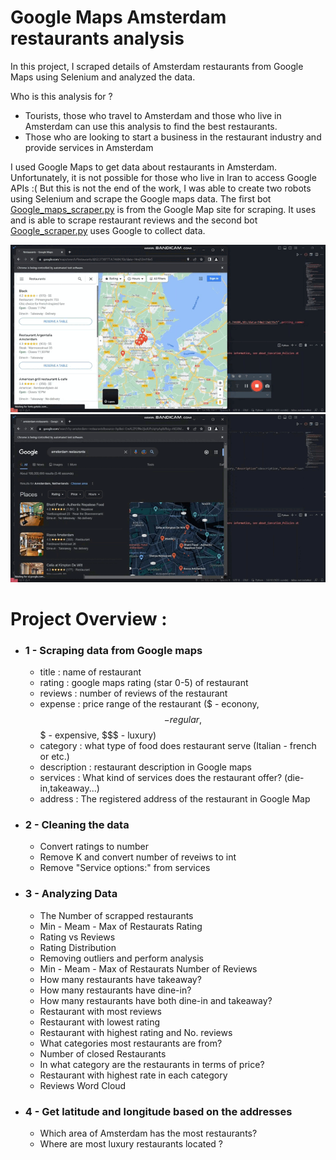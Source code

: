 # Google Maps Amsterdam restaurants analysis
In this project, I scraped details of Amsterdam restaurants from Google Maps using Selenium and analyzed the data. 

Who is this analysis for ?
- Tourists, those who travel to Amsterdam and those who live in Amsterdam can use this analysis to find the best restaurants.
- Those who are looking to start a business in the restaurant industry and provide services in Amsterdam

I used Google Maps to get data about restaurants in Amsterdam. Unfortunately, it is not possible for those who live in Iran to access Google APIs :( But this is not the end of the work, I was able to create two robots using Selenium and scrape the Google maps data. The first bot [Google_maps_scraper.py](https://github.com/meysamraz/Google-Maps-Amsterdam-restaurants-analysis/blob/master/Google_maps_scraper.py) is from the Google Map site for scraping. It uses and is able to scrape restaurant reviews and the second bot [Google_scraper.py](https://github.com/meysamraz/Google-Maps-Amsterdam-restaurants-analysis/blob/master/Google_scraper.py) uses Google to collect data. 

![alt Text](https://github.com/meysamraz/Google-Maps-Amsterdam-restaurants-analysis/blob/master/src/demo_scraper1.gif)![alt Text](https://github.com/meysamraz/Google-Maps-Amsterdam-restaurants-analysis/blob/master/src/demo_scraper2.gif)



# Project Overview :
- ### 1 - Scraping data from Google maps
    - title : name of restaurant
    - rating : google maps rating (star 0-5) of restaurant
    - reviews : number of reviews of the restaurant
    - expense : price range of the restaurant ($ - econony, $$ - regular, $$$  - expensive, $$$ - luxury)
    - category : what type of food does restaurant serve (Italian - french or etc.)
    - description : restaurant description in Google maps
    - services : What kind of services does the restaurant offer? (die-in,takeaway...)
    - address : The registered address of the restaurant in Google Map

- ### 2 - Cleaning the data
    - Convert ratings to number
    - Remove K and convert number of reveiws to int
    - Remove "Service options:" from services
- ### 3 - Analyzing Data
    - The Number of scrapped restaurants
    - Min - Meam - Max of Restaurats Rating
    - Rating vs Reviews
    - Rating Distribution
    - Removing outliers and perform analysis
    - Min - Meam - Max of Restaurats Number of Reviews
    - How many restaurants have takeaway?
    - How many restaurants have dine-in?
    - How many restaurants have both dine-in and takeaway?
    - Restaurant with most reviews
    - Restaurant with lowest rating
    - Restaurant with highest rating and No. reviews
    - What categories most restaurants are from?
    - Number of closed Restaurants
    - In what category are the restaurants in terms of price?
    - Restaurant with highest rate in each category
    - Reviews Word Cloud
- ### 4 - Get latitude and longitude based on the addresses
    - Which area of Amsterdam has the most restaurants?
    - Where are most luxury restaurants located ?
